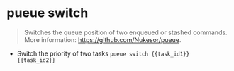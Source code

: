 # pueue switch
> Switches the queue position of two enqueued or stashed commands.
> More information: <https://github.com/Nukesor/pueue>.

- Switch the priority of two tasks
`pueue switch {{task_id1}} {{task_id2}}`
